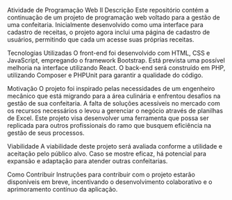 Atividade de Programação Web II
Descrição
Este repositório contém a continuação de um projeto de programação web voltado para a gestão de uma confeitaria. Inicialmente desenvolvido como uma interface para cadastro de receitas, o projeto agora inclui uma página de cadastro de usuários, permitindo que cada um acesse suas próprias receitas.

Tecnologias Utilizadas
O front-end foi desenvolvido com HTML, CSS e JavaScript, empregando o framework Bootstrap. Está prevista uma possível melhoria na interface utilizando React. O back-end será construído em PHP, utilizando Composer e PHPUnit para garantir a qualidade do código.

Motivação
O projeto foi inspirado pelas necessidades de um engenheiro mecânico que está migrando para a área culinária e enfrentou desafios na gestão de sua confeitaria. A falta de soluções acessíveis no mercado com os recursos necessários o levou a gerenciar o negócio através de planilhas de Excel. Este projeto visa desenvolver uma ferramenta que possa ser replicada para outros profissionais do ramo que busquem eficiência na gestão de seus processos.

Viabilidade
A viabilidade deste projeto será avaliada conforme a utilidade e aceitação pelo público alvo. Caso se mostre eficaz, há potencial para expansão e adaptação para atender outras confeitarias.

Como Contribuir
Instruções para contribuir com o projeto estarão disponíveis em breve, incentivando o desenvolvimento colaborativo e o aprimoramento contínuo da aplicação.

